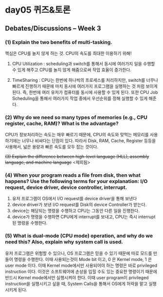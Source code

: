 # day05 퀴즈&토론

## Debates/Discussions – Week 3

### (1) Explain the two benefits of multi-tasking.

핵심은 CPU를 놀지 않게 하는 것. CPU의 속도를 최대한 이용하기 위해!

1. CPU Utilization : scheduling과 switch를 통해서 동시에 여러가지 일을 수행할 수 있게 해주고 CPU를 놀지 않게 해줌으로써 작업 효율이 증가한다.

2. TimeSharing : CPU는 한번에 하나씩의 프로세스를 처리하지만, switch를 너무나 빠르게 진행하기 때문에 마치 동시에 여러가지 프로그램을 실행하는 것 처럼 보이게 된다. 즉, 한번에 여러 유저가 컴퓨터를 동시에 사용할 수 있게 된다. 또한 CPU Job Scheduling을 통해서 여러가지 작업 중에서 우선순위를 정해 실행할 수 있게 해준다.

### (2) Why do we need so many types of memories (e.g., CPU register, cache, RAM)? What is the advantage?

CPU가 정보처리하는 속도는 매우 빠르기 때문에, CPU의 속도와 맞먹는 메모리를 사용하기에는 너무나 비싸다는 단점이 있다. 따라서 Disk, RAM, Cache, Register 등등을 사용해서, 넓은 용량과 빠른 속도를 모두 잡는 것이다.

~~(3) Explain the difference between high-level language (HLL), assembly language, and machine language~~
<제외됨>

### (4) When your program reads a file from disk, then what happens? Use the following terms for your explanation: I/O request, device driver, device controller, interrupt.

1. 유저 프로그램이 OS에서 I/O request를 device driver을 통해 보낸다
2. device driver가 보낸 I/O request를 Disk의 device Controller가 받는다.
3. device는 해당되는 명령을 수행하고 CPU는 그동안 다른 일을 진행한다.
4. device가 명령을 수행하면 CPU에게 interrupt를 보내고, CPU는 즉시 interrupt된 명령을 수행한다.

### (5) What is dual-mode (CPU mode) operation, and why do we need this? Also, explain why system call is used.

유저 프로그램은 위험할 수 있으나, OS 프로그램은 믿을 수 있기 때문에 따로 모드를 만들어 명령을 수행한다. 이때 사용되는것이 Mode bit 이고, 0 은 Kernel mode, 1 은 user mode 이다. 이때 Kernel mode에서만 사용되어야 하는 명령은 바로 privileged instruction 이다. 이것은 소프트웨어에 손상을 입힐 수도 있는 중요한 명령이기 때문에 반드시 Kernel mode에서만 실행시켜야 한다. 이때 user program이 privileged instruction을 실행시키고 싶을 때, System Calls을 통해서 OS에게 허락을 맡고 실행시키게 된다.
